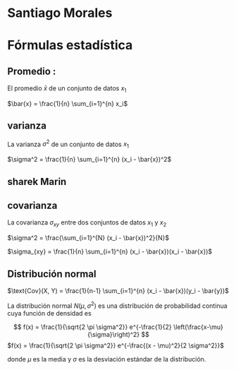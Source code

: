 
# Santiago Morales

# Fórmulas estadística

## Promedio :


El promedio $\bar{x}$ de un conjunto de datos $x_1$

$\bar{x} = \frac{1}{n} \sum_{i=1}^{n} x_i$


## varianza

La varianza $\sigma^2$ de un conjunto de datos $x_1$

$\sigma^2 = \frac{1}{n} \sum_{i=1}^{n} (x_i - \bar{x})^2$
## sharek Marin


## covarianza


La covarianza $\sigma_{xy}$ entre dos conjuntos de datos $x_1$ y $x_2$

$\sigma^2 = \frac{\sum_{i=1}^{N} (x_i - \bar{x})^2}{N}$


$\sigma_{xy} = \frac{1}{n} \sum_{i=1}^{n} (x_i - \bar{x})(x_i - \bar{x})$


## Distribución normal

$\text{Cov}(X, Y) = \frac{1}{n-1} \sum_{i=1}^{n} (x_i - \bar{x})(y_i - \bar{y})$


La distribución normal $N(\mu, \sigma^2)$ es una distribución de probabilidad continua cuya función de densidad es


$$ f(x) = \frac{1}{\sqrt{2 \pi \sigma^2}} e^{-\frac{1}{2} \left(\frac{x-\mu}{\sigma}\right)^2} $$
$f(x) = \frac{1}{\sqrt{2 \pi \sigma^2}} e^{-\frac{(x - \mu)^2}{2 \sigma^2}}$

donde $\mu$ es la media y $\sigma$ es la desviación estándar de la distribución.

